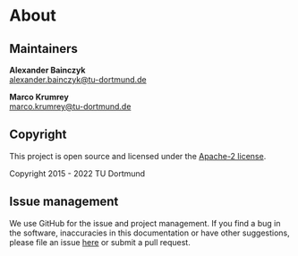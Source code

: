 # About


## Maintainers

**Alexander Bainczyk** <br> 
[alexander.bainczyk@tu-dortmund.de](mailto:alexander.bainczyk@tu-dortmund.de)
  
**Marco Krumrey** <br> 
[marco.krumrey@tu-dortmund.de](mailto:marco.krumrey@tu-dortmund.de)
  
## Copyright

This project is open source and licensed under the [Apache-2 license][apache2].

Copyright 2015 - 2022 TU Dortmund


## Issue management

We use GitHub for the issue and project management.
If you find a bug in the software, inaccuracies in this documentation or have other suggestions, please file an issue [here][issues] or submit a pull request.


[apache2]: https://www.apache.org/licenses/LICENSE-2.0
[issues]: https://github.com/LearnLib/alex/issues
